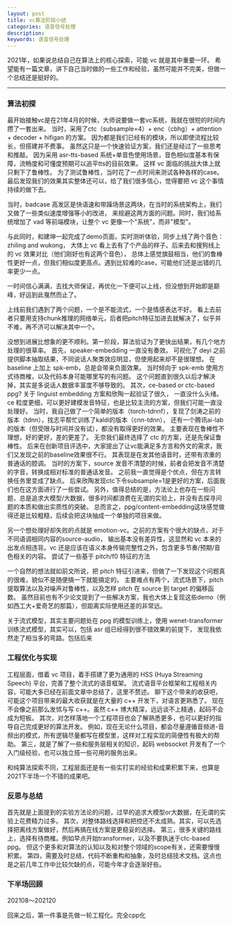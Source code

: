 ```yaml
---
layout: post
title: vc算法阶段小结
categories: 语音信号处理
description: 
keywords: 语音信号处理
---
```



2021年，如果说总结自己在算法上的核心探索，可能 vc 就是其中重要一环。
希望能有一篇文章，讲下自己当时做的一些工作和经验，虽然可能并不完美，但做一个总结还是挺好的。

---

### 算法初探

最开始接触vc是在21年4月的时候，大师说要做一套vc系统，我就在很短的时间内攒了一套出来。
当时，采用了ctc（subsample=4）+ enc（cbhg）+ attention + decoder + hifigan 的方案。
因为都是我们已经有的模块，所以即使流程比较长，但搭建并不费事。
虽然这只是一个快速验证方案，我们还是经过了一些思考和推敲。
因为采用 asr-tts-based 系统+单音色使用场景，音色相似度基本有保障，流畅度和可懂度预期可以追平tts的目前效果。
这样 vc 面临的挑战大体上就只剩下了鲁棒性。
为了测试鲁棒性，当时花了一点时间来测试各种各样的case。
最后发现我们的效果其实整体还可以，给了我们很多信心，觉得要把 vc 这个事情持续的做下去。

当时，badcase 高发区是快语速和带躁场景这两块，在当时的系统架构上，我们又做了一些类似速度增强等小的改进，
来规避这两方面的问题。同时，我们给系统增加了 vad 等前端模块，让整个 vc 更像一个"系统"，而非"模型"。

与此同时，和建坤一起完成了demo页面，实时测听体验，同步上线了两个音色：zhiling and wukong，
大体上 vc 看上去有了个产品的样子。后来去和搜狗线上的 vc 效果对比（他们刚好也有这两个音色），
总体上感觉旗鼓相当，他们的鲁棒性更好一点，但我们相似度更高点。遇到比较难的case，可能他们还是出错的几率更少一点。

一时间信心满满，去找大师保证，再优化一下便可以上线，但没想到开始即是巅峰，好运到此戛然而止了。


上线前我们遇到了两个问题，一个是不能流式，一个是情感表达不好。
看上去前者只要用支持chunk推理的网络单元，后者把pitch特征加进去就解决了，似乎并不难，再不济可以解决其中一个。

没想到进展比想象的更不顺利。第一阶段，算法验证为了更快出结果，有几个地方处理的很草率。
首先，speaker-embedding 一直没有奏效。
可视化了 deyi 之前提供脚本抽取结果，不同说话人聚类效应明显，但使用起来却不是很理想。
在 baseline 上加上 spk-emb，总是会带来负面效果。
当时倾向于 spk-emb 使用方式待商榷，以及代码本身可能哪里写的有问题。
这个问题直到很久以后才解决掉，其实是多说话人数据丰富度不够导致的。
其次，ce-based or ctc-based ppg? 关于 linguist embedding 方案和欣陶一起验证了很久，
一直没什么头绪。ce 粒度更细，可以更好建模发音特征，也是比较主流的方案，但我们可能一直没处理好。
当时，我自己做了一个简单的版本（torch-tdnnf），复现了剑涛之前的版本（tdnn），找志平帮忙训练了kaldi的版本（cnn-tdnn），
还有一个腾讯ai-lab的版本（但受限与时间并没有试），都没有取得更好的效果。
主要表现在鲁棒性不理想，好的更好，差的更差了。
无奈我们最终选择了 ctc 的方案，还是先保证鲁棒性。
后来在创新项目评选中，大家提出了让vc能满足多方言和外文的需求，我们又发现之前的baseline效果很不行。
其表现是在发其他语音时，还带有浓重的普通话的腔调。
当时的方案下，source 发音不清楚的时候，前者会把发音不清楚的字音，转换成相对标准的普通话发音。
之前我一直觉得是个优点，但在方言转换任务里变成了缺点。
后来欣陶发现ctc下令subsample=1是更好的方案，后面我们也在这方面进行了一些尝试。
另外，值得总结的是，方法论上也存在一些问题，总是追求大模型/大数据，很多时间都浪费在无谓的实验上，并没有去探寻问题的本质和做出实质性的突破。
总而言之，ppg/content-embedding这块感觉做得还是比较粗糙，后续会把这块抽成一个单独的项目来做。

另一个想处理好却失败的点就是 emotion-vc。之前的方案有个很大的缺点，对于不同语调相同内容的source-audio，
输出基本没有差异性，这显然和 vc 本来的出发点相违背。vc 还是应该在语义本身传输完整性之外，包含更多节奏/预期/音色相关的内容。
尝试了一些基于 pitch/f0 特征的方法

一个自然的想法就如前文所说，把 pitch 特征引进来，但做了一下发现这个问题真的很难，貌似不是随便搞一下就能搞定的。
主要难点有两个，流式场景下，pitch 提取算法以及对噪声对鲁棒性，以及怎样 pitch 在 source 到 target 的偏移函数。
虽然目前也有不少论文提到了一些解决方案，我也大体上复现这些demo（例如西工大+爱奇艺的那篇），但距离实际使用还差的非常远。

关于流式模型，其实主要问题处在 ppg 的模型训练上，使用 wenet-transformer 训练流式模型，其实可以，包括 asr 组已经得到很不错效果的前提下，
发现我依然走了相当多的弯路。包括后来

### 工程优化与实现

工程层面，借着 vc 项目，着手搭建了更为通用的 HSS (Huya Streaming Speech) 平台，完善了整个流式的语音框架。
流式语音平台框架和工程相关内容，可能大多已经在前面文章中总结了，这里不赘述。
聊下这个带来的收获吧，可能这个项目带来的最大收获就是在大量的 c++ 开发下，对语言更熟悉了。
现在不会像之前那么发怵与写 c++。虽然 c++ 博大精深，远远谈不上精通，起码不会成为短板。
其次，对怎样落地一个工程项目也会了解熟悉更多，也可以更好的指导自己完成更好的算法开发。
例如，现在无论什么项目，都会尽量遵循音频进-音频出的模式，所有逻辑尽量都写在模型里，这样对工程实现的简便性有极大的帮助。
第三，就是了解了一些和服务层相关的知识，起码 websocket 开发有了一个入门级经验，也可以独立搭一些可用的服务出来。

和纯算法探索不同，工程层面还是有一些实打实的经验和成果积累下来，也算是2021下半场一个不错的成果吧。

### 反思与总结

首先就是上面提到的实验方法论的问题，过早的追求大模型or大数据，在无谓的实验上花费精力过多。
其次，对整体路线选择和把控还不太成熟。其实，可以先选择把离线方案做好，然后再搞在线方案是更稳妥的选择。
第三，很多关键的路线上，选择有待商榷。例如早点开始transformer，以及不要执迷于ctc-based ppg。
但这个更多和对算法的认知以及和对整个领域的scope有关，还需要慢慢积累。
第四，需要及时总结，代码不断重构和抽象，及时总结技术文档。这点也是之前几年工作中比较欠缺的点，可能今年才会逐渐好些。


### 下半场回顾
202108～202120

回来之后，第一件事是先做一轮工程化。完全cpp化

